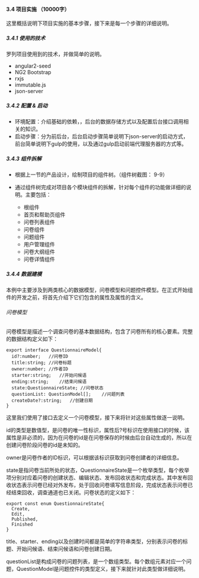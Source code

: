 #### 3.4 项目实施 （10000字）

这里概括说明下项目实施的基本步骤，接下来是每一个步骤的详细说明。

##### 3.4.1 使用的技术

罗列项目使用到的技术，并做简单的说明。

- angular2-seed
- NG2 Bootstrap
- rxjs
- immutable.js
- json-server

##### 3.4.2 配置 & 启动

- 环境配置：介绍基础的依赖，，后台的数据存储方式以及配置后台接口调用相关的知识。
- 启动步骤：分为前后台，后台启动步骤简单说明下json-server的启动方式，前台简单说明下gulp的使用，以及通过gulp启动前端代理服务器的方式等。

##### 3.4.3 组件拆解

- 根据上一节的产品设计，绘制项目的组件树。（组件树截图： 9-9）
- 通过组件树完成对项目各个模块组件的拆解，针对每个组件的功能做详细的说明。主要包括：

	- 根组件
	- 首页和帮助页组件
	- 问卷列表组件
	- 问卷组件
	- 问题组件
	- 用户管理组件
	- 问卷大纲组件
	- 问卷详情组件

##### 3.4.4 数据建模

本例中主要涉及到两类核心的数据模型，问卷模型和问题控件模型。在正式开始组件的开发之前，将首先介绍下它们包含的属性及属性的含义。

###### 问卷模型

问卷模型是描述一个调查问卷的基本数据结构，包含了问卷所有的核心要素。完整的数据结构定义如下：

	export interface QuestionnaireModel{
  	  id?:number;	//问卷ID
  	  title:string;	//问卷标题
   	  owner:number;	//作者ID
	  starter:string;	//开始问候语
  	  ending:string;	//结束问候语
	  state:QuestionnaireState;	//问卷状态
	  questionList: QuestionModel[];	//问题列表
	  createDate?:string;	//创建日期
 	}

 这里我们使用了接口去定义一个问卷模型，接下来将针对这些属性做逐一说明。

 id的类型是数值型，是问卷的唯一性标识，属性后?号标识在使用接口的时候，该属性是非必须的，因为在问卷的id是在问卷保存的时候由后台自动生成的，所以在创建问卷阶段问卷的id是未知的。

 owner是问卷作者的ID标识，可以根据该标识获取到问卷创建者的详细信息。

 state是指问卷当前所处的状态，QuestionnaireState是一个枚举类型，每个枚举项分别对应着问卷的创建状态、编辑状态、发布回收状态和完成状态。其中发布回收状态表示问卷已经对外发布，处于回收问卷填写信息阶段，完成状态表示问卷已经结束回收，调查通道也已关闭。问卷状态的定义如下：

	export const enum QuestionnaireState{
  	  Create,
	  Edit,
 	  Published,
  	  Finished
	}

 title、starter、ending以及创建时间都是简单的字符串类型，分别表示问卷的标题、开始问候语、结束问候语和问卷创建日期。

questionList是构成问卷的问题列表，是一个数组类型。每个数组元素对应一个问题，QuestionModel是问题控件的类型定义，接下来就针对此类型做详细说明。
